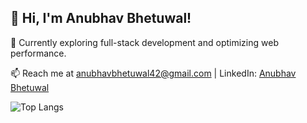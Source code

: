 ## 👋 Hi, I'm Anubhav Bhetuwal!

🌱 Currently exploring full-stack development and optimizing web performance.

📫 Reach me at anubhavbhetuwal42@gmail.com | LinkedIn: [Anubhav Bhetuwal](https://www.linkedin.com/in/anubhav-bhetuwal/)

![Top Langs](https://github-readme-stats.vercel.app/api/top-langs/?username=abhetu&hide_progress=true)
